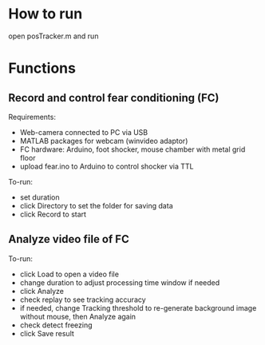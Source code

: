 # How to run
open posTracker.m and run

# Functions

## Record and control fear conditioning (FC)

Requirements:
* Web-camera connected to PC via USB
* MATLAB packages for webcam (winvideo adaptor)
* FC hardware: Arduino, foot shocker, mouse chamber with metal grid floor
* upload fear.ino to Arduino to control shocker via TTL

To-run:
* set duration
* click Directory to set the folder for saving data
* click Record to start

## Analyze video file of FC

To-run:
* click Load to open a video file 
* change duration to adjust processing time window if needed
* click Analyze
* check replay to see tracking accuracy
* if needed, change Tracking threshold to re-generate background image without mouse, then Analyze again
* check detect freezing
* click Save result

